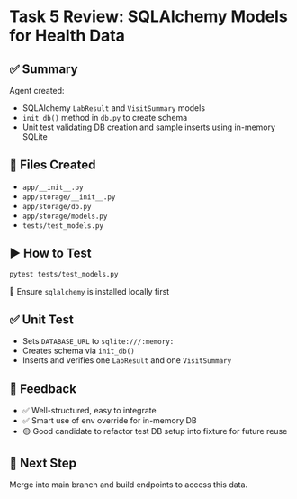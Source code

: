 # Task 5 Review: SQLAlchemy Models for Health Data

## ✅ Summary
Agent created:
- SQLAlchemy `LabResult` and `VisitSummary` models
- `init_db()` method in `db.py` to create schema
- Unit test validating DB creation and sample inserts using in-memory SQLite

## 📂 Files Created
- `app/__init__.py`
- `app/storage/__init__.py`
- `app/storage/db.py`
- `app/storage/models.py`
- `tests/test_models.py`

## ▶️ How to Test
```bash
pytest tests/test_models.py
```
🔧 Ensure `sqlalchemy` is installed locally first

## ✅ Unit Test
- Sets `DATABASE_URL` to `sqlite:///:memory:`
- Creates schema via `init_db()`
- Inserts and verifies one `LabResult` and one `VisitSummary`

## 💬 Feedback
- ✅ Well-structured, easy to integrate
- ✅ Smart use of env override for in-memory DB
- 🟡 Good candidate to refactor test DB setup into fixture for future reuse

## 🔁 Next Step
Merge into main branch and build endpoints to access this data.